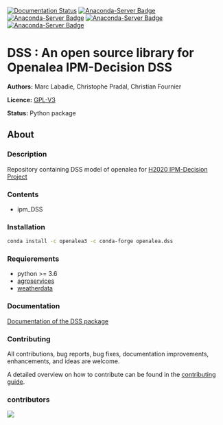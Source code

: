 [![Documentation Status](https://readthedocs.org/projects/ipmdss/badge/?version=latest)](https://ipmdss.readthedocs.io/en/latest/?badge=latest)
[![Anaconda-Server Badge](https://anaconda.org/openalea3/openalea.dss/badges/version.svg)](https://anaconda.org/openalea3/openalea.dss)
[![Anaconda-Server Badge](https://anaconda.org/openalea3/openalea.dss/badges/latest_release_date.svg)](https://anaconda.org/openalea3/openalea.dss)
[![Anaconda-Server Badge](https://anaconda.org/openalea3/openalea.dss/badges/platforms.svg)](https://anaconda.org/openalea3/openalea.dss)
[![Anaconda-Server Badge](https://anaconda.org/openalea3/openalea.dss/badges/license.svg)](https://anaconda.org/openalea3/openalea.dss)

# DSS : An open source library for Openalea IPM-Decision DSS

**Authors:** Marc Labadie, Christophe Pradal, Christian Fournier 

**Licence:** [GPL-V3](https://www.gnu.org/licenses/gpl-3.0.txt)  

**Status:** Python package

## About

### Description

Repository containing DSS model of openalea for [H2020 IPM-Decision Project](https://www.ipmdecisions.net/) 

### Contents

* ipm_DSS 

### Installation

```bash
conda install -c openalea3 -c conda-forge openalea.dss
```
### Requierements

* python >= 3.6
* [agroservices](https://github.com/openalea/agroservices)
* [weatherdata](https://github.com/H2020-IPM-openalea/weatherdata)

### Documentation
[Documentation of the DSS package](https://ipmdss.readthedocs.io)

### Contributing
All contributions, bug reports, bug fixes, documentation improvements, enhancements, and ideas are welcome.

A detailed overview on how to contribute can be found in the [contributing guide](http://virtualplants.github.io/contribute/devel/workflow-github.html#workflow-github).

### contributors

<a href="https://github.com/H2020-IPM-openalea/DSS/graphs/contributors">
  <img src="https://contrib.rocks/image?repo=H2020-IPM-openalea/DSS" />
</a>
